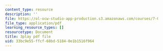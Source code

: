 ```yaml
---
content_type: resource
description: ''
file: https://ol-ocw-studio-app-production.s3.amazonaws.com/courses/7-01sc-fundamentals-of-biology-fall-2011/33bc9e55ffcf68bd51840e1b1516f964_SxaoWJ2gkzc.pdf
file_type: application/pdf
learning_resource_types: []
resourcetype: Document
title: 3play pdf file
uid: 33bc9e55-ffcf-68bd-5184-0e1b1516f964
---
```

